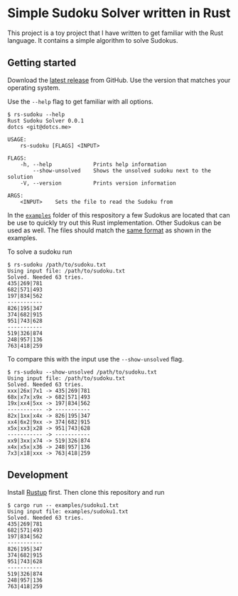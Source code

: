 # Simple Sudoku Solver written in Rust

This project is a toy project that I have written to get familiar with the Rust language.
It contains a simple algorithm to solve Sudokus.

## Getting started

Download the [latest release](https://github.com/dotcs/rs-sudoku/releases/latest) from GitHub.
Use the version that matches your operating system.

Use the `--help` flag to get familiar with all options.
```console
$ rs-sudoku --help
Rust Sudoku Solver 0.0.1
dotcs <git@dotcs.me>

USAGE:
    rs-sudoku [FLAGS] <INPUT>

FLAGS:
    -h, --help             Prints help information
        --show-unsolved    Shows the unsolved sudoku next to the solution
    -V, --version          Prints version information

ARGS:
    <INPUT>    Sets the file to read the Sudoku from
```

In the [`examples`](./examples) folder of this respository a few Sudokus are located that can be use to quickly try out this Rust implementation.
Other Sudokus can be used as well.
The files should match the [same format](./examples/sudoku1.txt) as shown in the examples.

To solve a sudoku run 

```console
$ rs-sudoku /path/to/sudoku.txt
Using input file: /path/to/sudoku.txt
Solved. Needed 63 tries.
435|269|781
682|571|493
197|834|562
-----------
826|195|347
374|682|915
951|743|628
-----------
519|326|874
248|957|136
763|418|259
```

To compare this with the input use the `--show-unsolved` flag.

```
$ rs-sudoku --show-unsolved /path/to/sudoku.txt
Using input file: /path/to/sudoku.txt
Solved. Needed 63 tries.
xxx|26x|7x1 -> 435|269|781
68x|x7x|x9x -> 682|571|493
19x|xx4|5xx -> 197|834|562
----------- -> -----------
82x|1xx|x4x -> 826|195|347
xx4|6x2|9xx -> 374|682|915
x5x|xx3|x28 -> 951|743|628
----------- -> -----------
xx9|3xx|x74 -> 519|326|874
x4x|x5x|x36 -> 248|957|136
7x3|x18|xxx -> 763|418|259
```


## Development

Install [Rustup](https://rustup.rs/) first.
Then clone this repository and run

```console
$ cargo run -- examples/sudoku1.txt
Using input file: examples/sudoku1.txt
Solved. Needed 63 tries.
435|269|781
682|571|493
197|834|562
-----------
826|195|347
374|682|915
951|743|628
-----------
519|326|874
248|957|136
763|418|259
```

